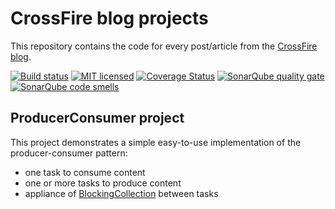 # CrossFire blog projects

This repository contains the code for every post/article from the <a href="https://arancan.wordpress.com/">CrossFire blog</a>.

[![Build status](https://ci.appveyor.com/api/projects/status/1sm6e4iv9ixhmxhy?svg=true)](https://ci.appveyor.com/project/anderson-rancan/crossfire)
[![MIT licensed](https://img.shields.io/github/license/mashape/apistatus.svg)](https://github.com/anderson-rancan/crossfire/blob/master/LICENSE)
[![Coverage Status](https://coveralls.io/repos/github/anderson-rancan/crossfire/badge.svg?branch=master)](https://coveralls.io/github/anderson-rancan/crossfire?branch=master)
<a href="https://sonarqube.com/dashboard/index?id=CrossFire"><img src="https://sonarqube.com/api/badges/gate?key=CrossFire" alt="SonarQube quality gate"></a>
<a href="https://sonarqube.com/dashboard/index?id=CrossFire"><img src="https://sonarqube.com/api/badges/measure?key=CrossFire&metric=code_smells" alt="SonarQube code smells"></a>


## ProducerConsumer project

This project demonstrates a simple easy-to-use implementation of the producer-consumer pattern:
* one task to consume content
* one or more tasks to produce content
* appliance of <a href="https://msdn.microsoft.com/en-us/library/dd267312(v=vs.110).aspx">BlockingCollection</a> between tasks

